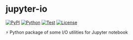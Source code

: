 # jupyter-io

[![PyPI](https://img.shields.io/pypi/v/jupyter-io.svg?label=PyPI&style=flat-square)](https://pypi.org/pypi/jupyter-io/)
[![Python](https://img.shields.io/pypi/pyversions/jupyter-io.svg?label=Python&color=yellow&style=flat-square)](https://pypi.org/pypi/jupyter-io/)
[![Test](https://img.shields.io/github/workflow/status/astropenguin/jupyter-io/Test?logo=github&label=Test&style=flat-square)](https://github.com/astropenguin/jupyter-io/actions)
[![License](https://img.shields.io/badge/license-MIT-blue.svg?label=License&style=flat-square)](LICENSE)

:zap: Python package of some I/O utilities for Jupyter notebook
